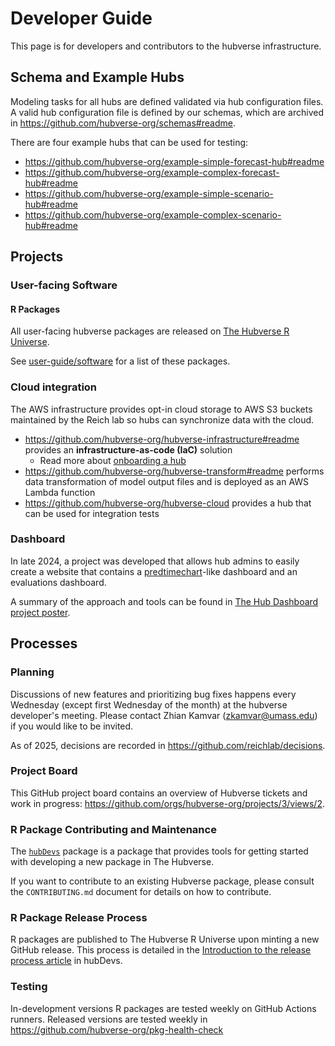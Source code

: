 # Developer Guide

This page is for developers and contributors to the hubverse infrastructure.

## Schema and Example Hubs

Modeling tasks for all hubs are defined validated via hub configuration files.
A valid hub configuration file is defined by our schemas, which are archived in
<https://github.com/hubverse-org/schemas#readme>.

There are four example hubs that can be used for testing:

 - <https://github.com/hubverse-org/example-simple-forecast-hub#readme>
 - <https://github.com/hubverse-org/example-complex-forecast-hub#readme>
 - <https://github.com/hubverse-org/example-simple-scenario-hub#readme>
 - <https://github.com/hubverse-org/example-complex-scenario-hub#readme>

## Projects


### User-facing Software

#### R Packages

All user-facing hubverse packages are released on [The Hubverse R Universe](https://hubverse-org.r-universe.dev/).

See [user-guide/software](../user-guide/software) for a list of these packages.

### Cloud integration

The AWS infrastructure provides opt-in cloud storage to AWS S3 buckets
maintained by the Reich lab so hubs can synchronize data with the cloud.

 - <https://github.com/hubverse-org/hubverse-infrastructure#readme>
   provides an **infrastructure-as-code (IaC)** solution
   - Read more about [onboarding a hub](https://github.com/hubverse-org/hubverse-infrastructure?tab=readme-ov-file#onboarding-a-hub)
 - <https://github.com/hubverse-org/hubverse-transform#readme>
   performs data transformation of model output files and is deployed as an AWS
   Lambda function
 - <https://github.com/hubverse-org/hubverse-cloud> provides a hub that can be used for integration tests

### Dashboard

In late 2024, a project was developed that allows hub admins to easily create a
website that contains a
[predtimechart](https://github.com/reichlab/predtimechart)-like dashboard and an
evaluations dashboard.

A summary of the approach and tools can be found in [The Hub Dashboard project poster](https://github.com/reichlab/decisions/blob/main/project-posters/hub-dashboard/hub-dashboard.md).


## Processes


### Planning

Discussions of new features and prioritizing bug fixes happens every Wednesday
(except first Wednesday of the month) at the hubverse developer's meeting. Please
contact Zhian Kamvar (zkamvar@umass.edu) if you would like to be invited.

As of 2025, decisions are recorded in <https://github.com/reichlab/decisions>.

### Project Board

This GitHub project board contains an overview of Hubverse tickets and work in progress:
<https://github.com/orgs/hubverse-org/projects/3/views/2>.

### R Package Contributing and Maintenance

The [`hubDevs`](https://hubverse-org.github.io/hubDevs) package is a package
that provides tools for getting started with developing a new package in The
Hubverse.

If you want to contribute to an existing Hubverse package, please consult the
`CONTRIBUTING.md` document for details on how to contribute.

### R Package Release Process

R packages are published to The Hubverse R Universe upon minting a new GitHub
release. This process is detailed in the 
[Introduction to the release process article](https://hubverse-org.github.io/hubDevs/dev/articles/release-process.html) in hubDevs.


### Testing

In-development versions R packages are tested weekly on GitHub Actions runners.
Released versions are tested weekly in <https://github.com/hubverse-org/pkg-health-check>

